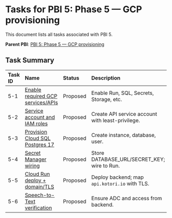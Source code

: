 # Tasks for PBI 5: Phase 5 — GCP provisioning

This document lists all tasks associated with PBI 5.

**Parent PBI**: [PBI 5: Phase 5 — GCP provisioning](./prd.md)

## Task Summary

| Task ID | Name | Status | Description |
| :------ | :--------------------------------------- | :------- | :--------------------------------- |
| 5-1 | [Enable required GCP services/APIs](./5-1.md) | Proposed | Enable Run, SQL, Secrets, Storage, etc. |
| 5-2 | [Service account and IAM roles](./5-2.md) | Proposed | Create API service account with least-privilege. |
| 5-3 | [Provision Cloud SQL Postgres 17](./5-3.md) | Proposed | Create instance, database, user. |
| 5-4 | [Secret Manager wiring](./5-4.md) | Proposed | Store DATABASE_URL/SECRET_KEY; wire to Run. |
| 5-5 | [Cloud Run deploy + domain/TLS](./5-5.md) | Proposed | Deploy backend; map `api.kotori.io` with TLS. |
| 5-6 | [Speech-to-Text verification](./5-6.md) | Proposed | Ensure ADC and access from backend.

